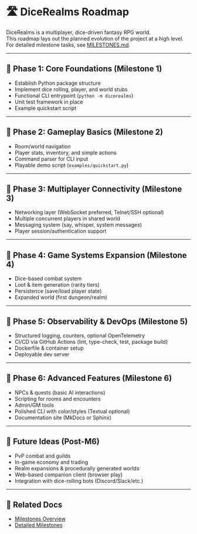 # 🛣️ DiceRealms Roadmap

DiceRealms is a multiplayer, dice-driven fantasy RPG world.  
This roadmap lays out the planned evolution of the project at a high level.  
For detailed milestone tasks, see [MILESTONES.md](MILESTONES.md).

---

## 🎯 Phase 1: Core Foundations (Milestone 1)
- Establish Python package structure
- Implement dice rolling, player, and world stubs
- Functional CLI entrypoint (`python -m dicerealms`)
- Unit test framework in place
- Example quickstart script

---

## 🎯 Phase 2: Gameplay Basics (Milestone 2)
- Room/world navigation
- Player stats, inventory, and simple actions
- Command parser for CLI input
- Playable demo script (`examples/quickstart.py`)

---

## 🎯 Phase 3: Multiplayer Connectivity (Milestone 3)
- Networking layer (WebSocket preferred, Telnet/SSH optional)
- Multiple concurrent players in shared world
- Messaging system (say, whisper, system messages)
- Player session/authentication support

---

## 🎯 Phase 4: Game Systems Expansion (Milestone 4)
- Dice-based combat system
- Loot & item generation (rarity tiers)
- Persistence (save/load player state)
- Expanded world (first dungeon/realm)

---

## 🎯 Phase 5: Observability & DevOps (Milestone 5)
- Structured logging, counters, optional OpenTelemetry
- CI/CD via GitHub Actions (lint, type-check, test, package build)
- Dockerfile & container setup
- Deployable dev server

---

## 🎯 Phase 6: Advanced Features (Milestone 6)
- NPCs & quests (basic AI interactions)
- Scripting for rooms and encounters
- Admin/GM tools
- Polished CLI with color/styles (Textual optional)
- Documentation site (MkDocs or Sphinx)

---

## 📅 Future Ideas (Post-M6)
- PvP combat and guilds
- In-game economy and trading
- Realm expansions & procedurally generated worlds
- Web-based companion client (browser play)
- Integration with dice-rolling bots (Discord/Slack/etc.)

---

## 🔗 Related Docs
- [Milestones Overview](MILESTONES.md)  
- [Detailed Milestones](docs/milestones/)  

